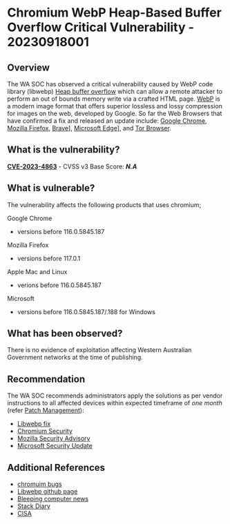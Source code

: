 # Chromium WebP Heap-Based Buffer Overflow Critical Vulnerability - 20230918001

## Overview

The WA SOC has observed a critical vulnerability caused by WebP code library (libwebp) [Heap buffer overflow](https://cwe.mitre.org/data/definitions/122.html) which can allow a remote attacker to perform an out of bounds memory write via a crafted HTML page. [WebP](https://developers.google.com/speed/webp) is a modern image format that offers superior lossless and lossy compression for images on the web, developed by Google. So far the Web Browsers that have confirmed a fix and released an update include: [Google Chrome](https://chromium.googlesource.com/chromium/src/+log/116.0.5845.180..116.0.5845.188?pretty=fuller&n=1000), [Mozilla Firefox](https://www.mozilla.org/en-US/security/advisories/mfsa2023-40/), [Brave](https://github.com/brave/brave-browser/issues/32911)], [Microsoft Edge](https://learn.microsoft.com/en-us/deployedge/microsoft-edge-relnotes-security#september-12-2023)], and [Tor Browser](https://blog.torproject.org/new-release-tor-browser-1254/). 

## What is the vulnerability?

[**CVE-2023-4863**](https://nvd.nist.gov/vuln/detail/CVE-2023-4863) - CVSS v3 Base Score: ***N.A*** 

## What is vulnerable?

The vulnerability affects the following products that uses chromium;

Google Chrome 
- versions before 116.0.5845.187

Mozilla Firefox 
- versions before 117.0.1

Apple Mac and Linux 
- verions before 116.0.5845.187 

Microsoft 
- versions before 116.0.5845.187/.188 for Windows 

## What has been observed?

There is no evidence of exploitation affecting Western Australian Government networks at the time of publishing.

## Recommendation

The WA SOC recommends administrators apply the solutions as per vendor instructions to all affected devices within expected timeframe of *one month* (refer [Patch Management](../guidelines/patch-management.md)):

- [Libwebp fix](https://github.com/webmproject/libwebp/commit/902bc9190331343b2017211debcec8d2ab87e17a)
- [Chromium Security](https://sites.google.com/a/chromium.org/dev/Home/chromium-security)
- [Mozilla Security Advisory](https://www.mozilla.org/en-US/security/advisories/mfsa2023-40/)
- [Microsoft Security Update](https://msrc.microsoft.com/update-guide/vulnerability/CVE-2023-4863)

## Additional References

- [chromuim bugs](https://bugs.chromium.org/p/chromium/issues/list?q=webp&can=2)
- [Libwebp github page](https://github.com/webmproject/libwebp)
- [Bleeping computer news](https://www.bleepingcomputer.com/news/google/google-fixes-another-chrome-zero-day-bug-exploited-in-attacks/)
- [Stack Diary](https://stackdiary.com/critical-vulnerability-in-webp-codec-cve-2023-4863/)
- [CISA](https://www.cisa.gov/known-exploited-vulnerabilities-catalog)

